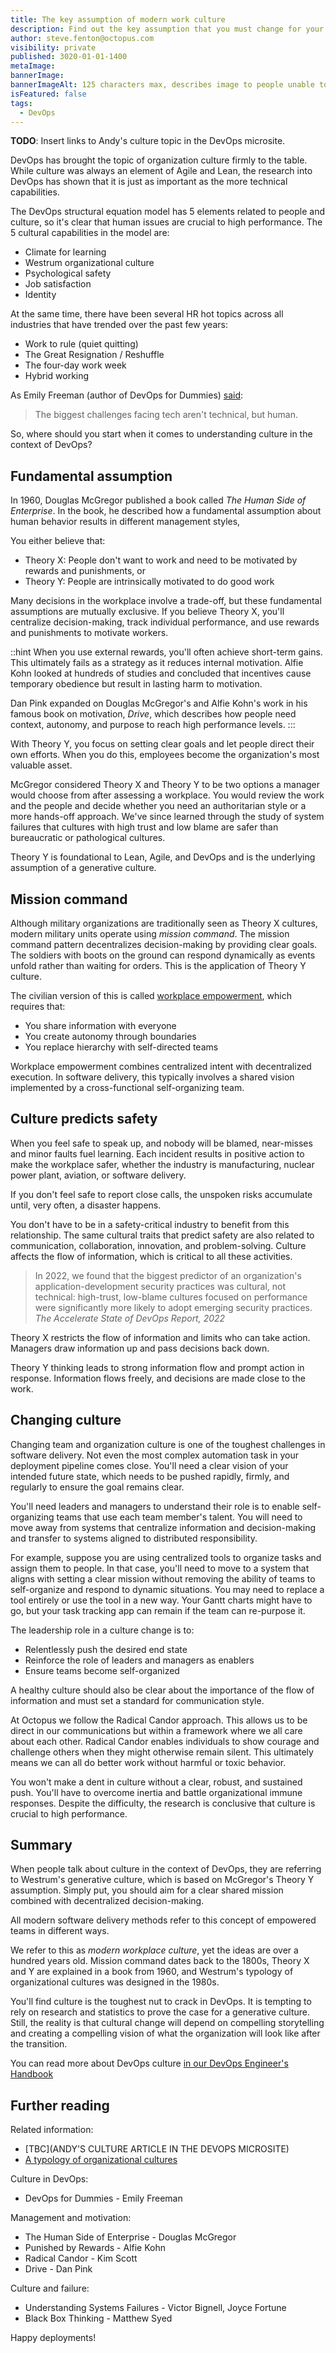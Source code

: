 ```yaml
---
title: The key assumption of modern work culture
description: Find out the key assumption that you must change for your organization to adopt modern culture.
author: steve.fenton@octopus.com
visibility: private
published: 3020-01-01-1400
metaImage: 
bannerImage: 
bannerImageAlt: 125 characters max, describes image to people unable to see it.
isFeatured: false
tags: 
  - DevOps
---
```


**TODO**: Insert links to Andy's culture topic in the DevOps microsite.

DevOps has brought the topic of organization culture firmly to the table. While culture was always an element of Agile and Lean, the research into DevOps has shown that it is just as important as the more technical capabilities.

The DevOps structural equation model has 5 elements related to people and culture, so it's clear that human issues are crucial to high performance. The 5 cultural capabilities in the model are:

- Climate for learning
- Westrum organizational culture
- Psychological safety
- Job satisfaction
- Identity

At the same time, there have been several HR hot topics across all industries that have trended over the past few years:

- Work to rule (quiet quitting)
- The Great Resignation / Reshuffle
- The four-day work week
- Hybrid working

As Emily Freeman (author of DevOps for Dummies) [said](https://emilyfreeman.io/#:~:text=I%20believe%20the%20biggest%20challenges%20facing%20tech%20aren%E2%80%99t%20technical%2C%20but%20human.):

> The biggest challenges facing tech aren't technical, but human.

So, where should you start when it comes to understanding culture in the context of DevOps?

## Fundamental assumption

In 1960, Douglas McGregor published a book called *The Human Side of Enterprise*. In the book, he described how a fundamental assumption about human behavior results in different management styles,

You either believe that:

- Theory X: People don't want to work and need to be motivated by rewards and punishments, or
- Theory Y: People are intrinsically motivated to do good work

Many decisions in the workplace involve a trade-off, but these fundamental assumptions are mutually exclusive. If you believe Theory X, you'll centralize decision-making, track individual performance, and use rewards and punishments to motivate workers.

::hint
When you use external rewards, you'll often achieve short-term gains. This ultimately fails as a strategy as it reduces internal motivation. Alfie Kohn looked at hundreds of studies and concluded that incentives cause temporary obedience but result in lasting harm to motivation.

Dan Pink expanded on Douglas McGregor's and Alfie Kohn's work in his famous book on motivation, *Drive*, which describes how people need context, autonomy, and purpose to reach high performance levels.
:::

With Theory Y, you focus on setting clear goals and let people direct their own efforts. When you do this, employees become the organization's most valuable asset.

McGregor considered Theory X and Theory Y to be two options a manager would choose from after assessing a workplace. You would review the work and the people and decide whether you need an authoritarian style or a more hands-off approach. We've since learned through the study of system failures that cultures with high trust and low blame are safer than bureaucratic or pathological cultures.

Theory Y is foundational to Lean, Agile, and DevOps and is the underlying assumption of a generative culture.

## Mission command

Although military organizations are traditionally seen as Theory X cultures, modern military units operate using *mission command*. The mission command pattern decentralizes decision-making by providing clear goals. The soldiers with boots on the ground can respond dynamically as events unfold rather than waiting for orders. This is the application of Theory Y culture.

The civilian version of this is called [workplace empowerment](https://en.wikipedia.org/wiki/Empowerment#In_workplace_management), which requires that:

- You share information with everyone
- You create autonomy through boundaries
- You replace hierarchy with self-directed teams

Workplace empowerment combines centralized intent with decentralized execution. In software delivery, this typically involves a shared vision implemented by a cross-functional self-organizing team.

## Culture predicts safety

When you feel safe to speak up, and nobody will be blamed, near-misses and minor faults fuel learning. Each incident results in positive action to make the workplace safer, whether the industry is manufacturing, nuclear power plant, aviation, or software delivery.

If you don't feel safe to report close calls, the unspoken risks accumulate until, very often, a disaster happens.

You don't have to be in a safety-critical industry to benefit from this relationship. The same cultural traits that predict safety are also related to communication, collaboration, innovation, and problem-solving. Culture affects the flow of information, which is critical to all these activities.

> In 2022, we found that the biggest predictor of an organization's application-development security practices was cultural, not technical: high-trust, low-blame cultures focused on performance were significantly more likely to adopt emerging security practices. <cite>The Accelerate State of DevOps Report, 2022</cite>

Theory X restricts the flow of information and limits who can take action. Managers draw information up and pass decisions back down.

Theory Y thinking leads to strong information flow and prompt action in response. Information flows freely, and decisions are made close to the work.

## Changing culture

Changing team and organization culture is one of the toughest challenges in software delivery. Not even the most complex automation task in your deployment pipeline comes close. You'll need a clear vision of your intended future state, which needs to be pushed rapidly, firmly, and regularly to ensure the goal remains clear.

You'll need leaders and managers to understand their role is to enable self-organizing teams that use each team member's talent. You will need to move away from systems that centralize information and decision-making and transfer to systems aligned to distributed responsibility.

For example, suppose you are using centralized tools to organize tasks and assign them to people. In that case, you'll need to move to a system that aligns with setting a clear mission without removing the ability of teams to self-organize and respond to dynamic situations. You may need to replace a tool entirely or use the tool in a new way. Your Gantt charts might have to go, but your task tracking app can remain if the team can re-purpose it.

The leadership role in a culture change is to:

- Relentlessly push the desired end state
- Reinforce the role of leaders and managers as enablers
- Ensure teams become self-organized

A healthy culture should also be clear about the importance of the flow of information and must set a standard for communication style.

At Octopus we follow the Radical Candor approach. This allows us to be direct in our communications but within a framework where we all care about each other. Radical Candor enables individuals to show courage and challenge others when they might otherwise remain silent. This ultimately means we can all do better work without harmful or toxic behavior.

You won't make a dent in culture without a clear, robust, and sustained push. You'll have to overcome inertia and battle organizational immune responses. Despite the difficulty, the research is conclusive that culture is crucial to high performance.

## Summary

When people talk about culture in the context of DevOps, they are referring to Westrum's generative culture, which is based on McGregor's Theory Y assumption. Simply put, you should aim for a clear shared mission combined with decentralized decision-making.

All modern software delivery methods refer to this concept of empowered teams in different ways.

We refer to this as *modern workplace culture*, yet the ideas are over a hundred years old. Mission command dates back to the 1800s, Theory X and Y are explained in a book from 1960, and Westrum's typology of organizational cultures was designed in the 1980s.

You'll find culture is the toughest nut to crack in DevOps. It is tempting to rely on research and statistics to prove the case for a generative culture. Still, the reality is that cultural change will depend on compelling storytelling and creating a compelling vision of what the organization will look like after the transition.

You can read more about DevOps culture [in our DevOps Engineer's Handbook](https://octopus.com/devops/)

## Further reading

Related information:

- [TBC](ANDY'S CULTURE ARTICLE IN THE DEVOPS MICROSITE)
- [A typology of organizational cultures](https://qualitysafety.bmj.com/content/13/suppl_2/ii22)

Culture in DevOps:

- DevOps for Dummies - Emily Freeman

Management and motivation:

- The Human Side of Enterprise - Douglas McGregor
- Punished by Rewards - Alfie Kohn
- Radical Candor - Kim Scott
- Drive - Dan Pink

Culture and failure:

- Understanding Systems Failures - Victor Bignell, Joyce Fortune
- Black Box Thinking - Matthew Syed

Happy deployments!
